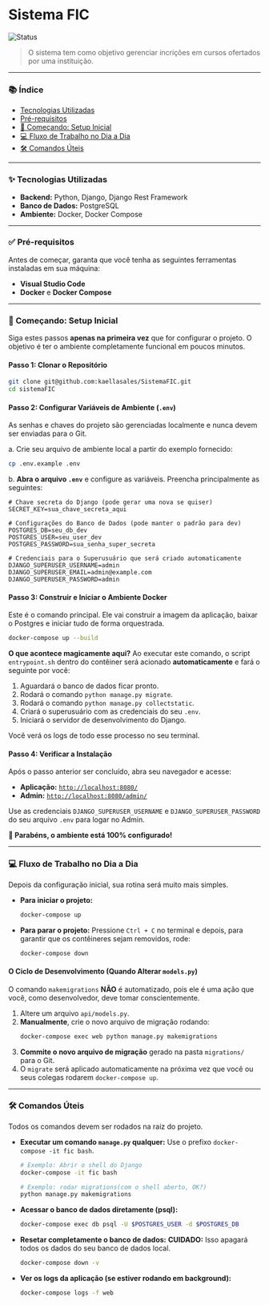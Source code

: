 # Sistema FIC

![Status](https://img.shields.io/badge/status-em%20desenvolvimento-yellow)

> O sistema tem como objetivo gerenciar incrições em cursos ofertados por uma instituição.

---

### 📚 Índice

* [Tecnologias Utilizadas](#-tecnologias-utilizadas)
* [Pré-requisitos](#-pré-requisitos)
* [🚀 Começando: Setup Inicial](#-começando-setup-inicial)
* [💻 Fluxo de Trabalho no Dia a Dia](#-fluxo-de-trabalho-no-dia-a-dia)
* [🛠️ Comandos Úteis](#️-comandos-úteis)

---

### ✨ Tecnologias Utilizadas

* **Backend:** Python, Django, Django Rest Framework
* **Banco de Dados:** PostgreSQL
* **Ambiente:** Docker, Docker Compose

---

### ✅ Pré-requisitos

Antes de começar, garanta que você tenha as seguintes ferramentas instaladas em sua máquina:
* **Visual Studio Code**
* **Docker** e **Docker Compose**

---

### 🚀 Começando: Setup Inicial

Siga estes passos **apenas na primeira vez** que for configurar o projeto. O objetivo é ter o ambiente completamente funcional em poucos minutos.

#### Passo 1: Clonar o Repositório
```bash
git clone git@github.com:kaellasales/SistemaFIC.git
cd sistemaFIC
```

#### Passo 2: Configurar Variáveis de Ambiente (`.env`)
As senhas e chaves do projeto são gerenciadas localmente e nunca devem ser enviadas para o Git.

a. Crie seu arquivo de ambiente local a partir do exemplo fornecido:
```bash
cp .env.example .env
```

b. **Abra o arquivo `.env`** e configure as variáveis. Preencha principalmente as seguintes:
```env
# Chave secreta do Django (pode gerar uma nova se quiser)
SECRET_KEY=sua_chave_secreta_aqui

# Configurações do Banco de Dados (pode manter o padrão para dev)
POSTGRES_DB=seu_db_dev
POSTGRES_USER=seu_user_dev
POSTGRES_PASSWORD=sua_senha_super_secreta

# Credenciais para o Superusuário que será criado automaticamente
DJANGO_SUPERUSER_USERNAME=admin
DJANGO_SUPERUSER_EMAIL=admin@example.com
DJANGO_SUPERUSER_PASSWORD=admin
```

#### Passo 3: Construir e Iniciar o Ambiente Docker
Este é o comando principal. Ele vai construir a imagem da aplicação, baixar o Postgres e iniciar tudo de forma orquestrada.

```bash
docker-compose up --build
```

**O que acontece magicamente aqui?**
Ao executar este comando, o script `entrypoint.sh` dentro do contêiner será acionado **automaticamente** e fará o seguinte por você:
1.  Aguardará o banco de dados ficar pronto.
2.  Rodará o comando `python manage.py migrate`.
3.  Rodará o comando `python manage.py collectstatic`.
4.  Criará o superusuário com as credenciais do seu `.env`.
5.  Iniciará o servidor de desenvolvimento do Django.

Você verá os logs de todo esse processo no seu terminal.

#### Passo 4: Verificar a Instalação
Após o passo anterior ser concluído, abra seu navegador e acesse:

* **Aplicação:** [`http://localhost:8080/`](http://localhost:8080/)
* **Admin:** [`http://localhost:8080/admin/`](http://localhost:8080/admin/)

Use as credenciais `DJANGO_SUPERUSER_USERNAME` e `DJANGO_SUPERUSER_PASSWORD` do seu arquivo `.env` para logar no Admin.

**🎉 Parabéns, o ambiente está 100% configurado!**

---

### 💻 Fluxo de Trabalho no Dia a Dia

Depois da configuração inicial, sua rotina será muito mais simples.

* **Para iniciar o projeto:**
  ```bash
  docker-compose up
  ```
* **Para parar o projeto:**
  Pressione `Ctrl + C` no terminal e depois, para garantir que os contêineres sejam removidos, rode:
  ```bash
  docker-compose down
  ```

#### O Ciclo de Desenvolvimento (Quando Alterar `models.py`)
O comando `makemigrations` **NÃO** é automatizado, pois ele é uma ação que você, como desenvolvedor, deve tomar conscientemente.

1.  Altere um arquivo `api/models.py`.
2.  **Manualmente**, crie o novo arquivo de migração rodando:
    ```bash
    docker-compose exec web python manage.py makemigrations
    ```
3.  **Commite o novo arquivo de migração** gerado na pasta `migrations/` para o Git.
4.  O `migrate` será aplicado automaticamente na próxima vez que você ou seus colegas rodarem `docker-compose up`.

---

### 🛠️ Comandos Úteis

Todos os comandos devem ser rodados na raiz do projeto.

* **Executar um comando `manage.py` qualquer:**
  Use o prefixo `docker-compose -it fic bash`.
  ```bash
  # Exemplo: Abrir o shell do Django
  docker-compose -it fic bash

  # Exemplo: rodar migrations(com o shell aberto, OK?)
  python manage.py makemigrations
  ```

* **Acessar o banco de dados diretamente (psql):**
  ```bash
  docker-compose exec db psql -U $POSTGRES_USER -d $POSTGRES_DB
  ```

* **Resetar completamente o banco de dados:**
  **CUIDADO:** Isso apagará todos os dados do seu banco de dados local.
  ```bash
  docker-compose down -v
  ```

* **Ver os logs da aplicação (se estiver rodando em background):**
  ```bash
  docker-compose logs -f web
  ```